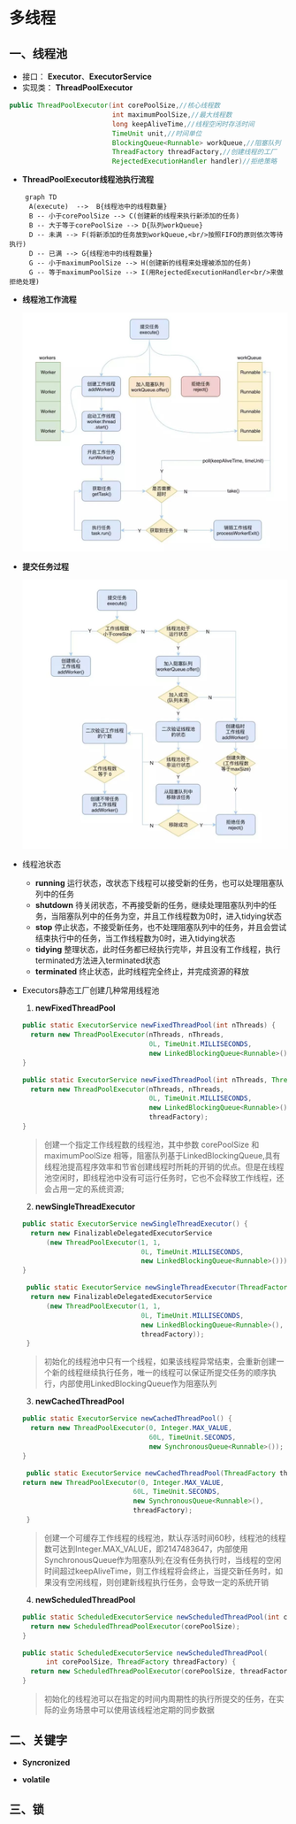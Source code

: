 # 多线程  

## 一、线程池  

- 接口： **Executor**、**ExecutorService**  
- 实现类： **ThreadPoolExecutor**  

```  java
public ThreadPoolExecutor(int corePoolSize,//核心线程数
                          int maximumPoolSize,//最大线程数
                          long keepAliveTime,//线程空闲时存活时间
                          TimeUnit unit,//时间单位
                          BlockingQueue<Runnable> workQueue,//阻塞队列
                          ThreadFactory threadFactory,//创建线程的工厂	
                          RejectedExecutionHandler handler)//拒绝策略
```

- **ThreadPoolExecutor线程池执行流程**  

```mermaid
	graph TD
	 A(execute)  -->  B{线程池中的线程数量}
	 B -- 小于corePoolSize --> C(创建新的线程来执行新添加的任务)
	 B -- 大于等于corePoolSize --> D{队列workQueue}
	 D -- 未满 --> F(将新添加的任务放到workQueue,<br/>按照FIFO的原则依次等待执行)
	 D -- 已满 --> G{线程池中的线程数量}
	 G -- 小于maximumPoolSize --> H(创建新的线程来处理被添加的任务)
	 G -- 等于maximumPoolSize --> I(用RejectedExecutionHandler<br/>来做拒绝处理)
```

- **线程池工作流程**  

  ![](./image/线程池工作流程.jpg)  
  
- **提交任务过程**  

  ![](./image/提交任务的过程.jpg)

- 线程池状态  
  - **running**  运行状态，改状态下线程可以接受新的任务，也可以处理阻塞队列中的任务  
  - **shutdown**  待关闭状态，不再接受新的任务，继续处理阻塞队列中的任务，当阻塞队列中的任务为空，并且工作线程数为0时，进入tidying状态  
  - **stop**  停止状态，不接受新任务，也不处理阻塞队列中的任务，并且会尝试结束执行中的任务，当工作线程数为0时，进入tidying状态  
  - **tidying**  整理状态，此时任务都已经执行完毕，并且没有工作线程，执行terminated方法进入terminated状态  
  - **terminated**  终止状态，此时线程完全终止，并完成资源的释放  

- Executors静态工厂创建几种常用线程池   
  1. **newFixedThreadPool**  

  ```  java
  public static ExecutorService newFixedThreadPool(int nThreads) {
    return new ThreadPoolExecutor(nThreads, nThreads,
                                  0L, TimeUnit.MILLISECONDS,
                                  new LinkedBlockingQueue<Runnable>());
  }
  ```
  ```java
  public static ExecutorService newFixedThreadPool(int nThreads, ThreadFactory threadFactory) {
    return new ThreadPoolExecutor(nThreads, nThreads,
                                  0L, TimeUnit.MILLISECONDS,
                                  new LinkedBlockingQueue<Runnable>(),
                                  threadFactory);
  }
  ```

  > 创建一个指定工作线程数的线程池，其中参数 corePoolSize 和 maximumPoolSize 相等，阻塞队列基于LinkedBlockingQueue,具有线程池提高程序效率和节省创建线程时所耗的开销的优点。但是在线程池空闲时，即线程池中没有可运行任务时，它也不会释放工作线程，还会占用一定的系统资源;  

  2. **newSingleThreadExecutor**  

  ```  java
  public static ExecutorService newSingleThreadExecutor() {
    return new FinalizableDelegatedExecutorService
        (new ThreadPoolExecutor(1, 1,
                                0L, TimeUnit.MILLISECONDS,
                                new LinkedBlockingQueue<Runnable>()));
  }
  ```
  ```  java
   public static ExecutorService newSingleThreadExecutor(ThreadFactory threadFactory) {
    return new FinalizableDelegatedExecutorService
        (new ThreadPoolExecutor(1, 1,
                                0L, TimeUnit.MILLISECONDS,
                                new LinkedBlockingQueue<Runnable>(),
                                threadFactory));
   }
  ```
  > 初始化的线程池中只有一个线程，如果该线程异常结束，会重新创建一个新的线程继续执行任务，唯一的线程可以保证所提交任务的顺序执行，内部使用LinkedBlockingQueue作为阻塞队列

  3. **newCachedThreadPool**  

  ```  java
  public static ExecutorService newCachedThreadPool() {
    return new ThreadPoolExecutor(0, Integer.MAX_VALUE,
                                  60L, TimeUnit.SECONDS,
                                  new SynchronousQueue<Runnable>());
  }
  ```
  ```  java
   public static ExecutorService newCachedThreadPool(ThreadFactory threadFactory) {
  return new ThreadPoolExecutor(0, Integer.MAX_VALUE,
  							  60L, TimeUnit.SECONDS,
  							  new SynchronousQueue<Runnable>(),
  							  threadFactory);
   }
  ```
  > 创建一个可缓存工作线程的线程池，默认存活时间60秒，线程池的线程数可达到Integer.MAX_VALUE，即2147483647，内部使用SynchronousQueue作为阻塞队列;在没有任务执行时，当线程的空闲时间超过keepAliveTime，则工作线程将会终止，当提交新任务时，如果没有空闲线程，则创建新线程执行任务，会导致一定的系统开销  

  4. **newScheduledThreadPool**  
  ```  java
  public static ScheduledExecutorService newScheduledThreadPool(int corePoolSize) {
    return new ScheduledThreadPoolExecutor(corePoolSize);
  }
  ```
  ```java
  public static ScheduledExecutorService newScheduledThreadPool(
        int corePoolSize, ThreadFactory threadFactory) {
    return new ScheduledThreadPoolExecutor(corePoolSize, threadFactory);
  }
  ```
  > 初始化的线程池可以在指定的时间内周期性的执行所提交的任务，在实际的业务场景中可以使用该线程池定期的同步数据


## 二、关键字  

- **Syncronized**  
	
- **volatile**  

## 三、锁  
